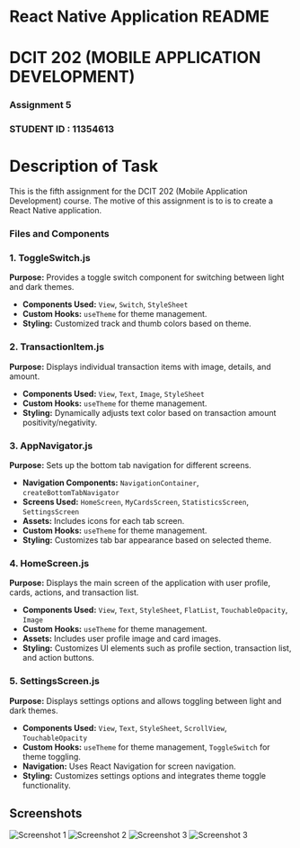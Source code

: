 # React Native Application README

# DCIT 202 (MOBILE APPLICATION DEVELOPMENT)

### Assignment 5

### STUDENT ID : 11354613

# Description of Task

This is the fifth assignment for the DCIT 202 (Mobile Application Development) course. The motive of this assignment is to is to create a React Native application.

### Files and Components

### 1. ToggleSwitch.js

**Purpose:** Provides a toggle switch component for switching between light and dark themes.

- **Components Used:** `View`, `Switch`, `StyleSheet`
- **Custom Hooks:** `useTheme` for theme management.
- **Styling:** Customized track and thumb colors based on theme.

### 2. TransactionItem.js

**Purpose:** Displays individual transaction items with image, details, and amount.

- **Components Used:** `View`, `Text`, `Image`, `StyleSheet`
- **Custom Hooks:** `useTheme` for theme management.
- **Styling:** Dynamically adjusts text color based on transaction amount positivity/negativity.

### 3. AppNavigator.js

**Purpose:** Sets up the bottom tab navigation for different screens.

- **Navigation Components:** `NavigationContainer`, `createBottomTabNavigator`
- **Screens Used:** `HomeScreen`, `MyCardsScreen`, `StatisticsScreen`, `SettingsScreen`
- **Assets:** Includes icons for each tab screen.
- **Custom Hooks:** `useTheme` for theme management.
- **Styling:** Customizes tab bar appearance based on selected theme.

### 4. HomeScreen.js

**Purpose:** Displays the main screen of the application with user profile, cards, actions, and transaction list.

- **Components Used:** `View`, `Text`, `StyleSheet`, `FlatList`, `TouchableOpacity`, `Image`
- **Custom Hooks:** `useTheme` for theme management.
- **Assets:** Includes user profile image and card images.
- **Styling:** Customizes UI elements such as profile section, transaction list, and action buttons.

### 5. SettingsScreen.js

**Purpose:** Displays settings options and allows toggling between light and dark themes.

- **Components Used:** `View`, `Text`, `StyleSheet`, `ScrollView`, `TouchableOpacity`
- **Custom Hooks:** `useTheme` for theme management, `ToggleSwitch` for theme toggling.
- **Navigation:** Uses React Navigation for screen navigation.
- **Styling:** Customizes settings options and integrates theme toggle functionality.

## Screenshots

![Screenshot 1](./pay-app/assets/images/Screenshot%202024-06-26%20174249.png)
![Screenshot 2](./pay-app/assets/images/Screenshot%202024-06-26%20174301.png)
![Screenshot 3](./pay-app/assets/images/Screenshot%202024-06-26%20180251.png)
![Screenshot 3](./pay-app/assets/images/Screenshot%202024-06-26%20174317.png)
